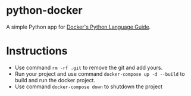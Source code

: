 # python-docker

A simple Python app for [Docker's Python Language Guide](https://docs.docker.com/language/python).

# Instructions

- Use command `rm -rf .git` to remove the git and add yours.
- Run your project and use command `docker-compose up -d --build` to build and run the docker project.
- Use command `docker-compose down` to shutdown the project